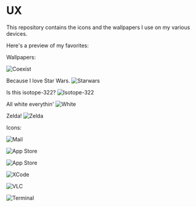 # UX

This repository contains the icons and the wallpapers I use on my various devices.

Here's a preview of my favorites:

Wallpapers:

![Coexist](/background/3840x2160/coexist.png)

Because I love Star Wars.
![Starwars](/background/3440x1440/3440x1440-wallpaper-images-57.jpg)

Is this isotope-322?
![Isotope-322](/background/3440x1440/DbqBsac.png)

All white everythin'
![White](/background/3440x1440/ef640de8a1cbf0784ce11215c4c13fcf.jpg)

Zelda!
![Zelda](/background/3440x1440/HfFxaE0bIsG-KGAaFnw-AY-vtqiy1t7ZtoXFXNLZ6qQ.png)

Icons:

![Mail](/icons/nylas.icns.png)

![App Store](/icons/app_store.icns.png)

![App Store](/icons/finder.icns.png)

![XCode](/icons/xcode.icns.png)

![VLC](/icons/vlc.icns.png)

![Terminal](/icons/terminal.icns.png)

